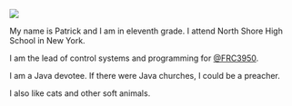 <img src="https://media.tenor.com/pTPPHO2RdMsAAAAC/spongebob-patrick-star.gif"></img>


My name is Patrick and I am in eleventh grade. I attend North Shore High School in New York. 


I am the lead of control systems and programming for [@FRC3950](https://github.com/FRC3950). 


I am a Java devotee. If there were Java churches, I could be a preacher. 


I also like cats and other soft animals.
<!--
**pat-mart/pat-mart** is a ✨ _special_ ✨ repository because its `README.md` (this file) appears on your GitHub profile.

Here are some ideas to get you started:

- 🔭 I’m currently working on ...
- 🌱 I’m currently learning ...
- 👯 I’m looking to collaborate on ...
- 🤔 I’m looking for help with ...
- 💬 Ask me about ...
- 📫 How to reach me: ...
- 😄 Pronouns: ...
- ⚡ Fun fact: ...
-->


